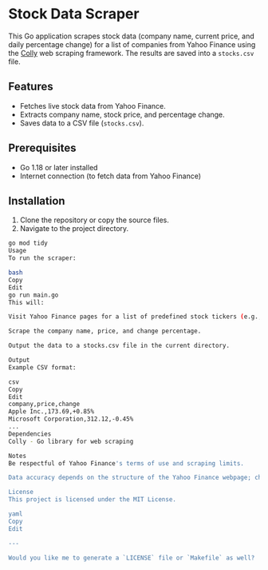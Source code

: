 # Stock Data Scraper

This Go application scrapes stock data (company name, current price, and daily percentage change) for a list of companies from Yahoo Finance using the [Colly](https://github.com/gocolly/colly) web scraping framework. The results are saved into a `stocks.csv` file.

## Features

- Fetches live stock data from Yahoo Finance.
- Extracts company name, stock price, and percentage change.
- Saves data to a CSV file (`stocks.csv`).

## Prerequisites

- Go 1.18 or later installed
- Internet connection (to fetch data from Yahoo Finance)

## Installation

1. Clone the repository or copy the source files.
2. Navigate to the project directory.

```bash
go mod tidy
Usage
To run the scraper:

bash
Copy
Edit
go run main.go
This will:

Visit Yahoo Finance pages for a list of predefined stock tickers (e.g., MSFT, IBM, AAPL).

Scrape the company name, price, and change percentage.

Output the data to a stocks.csv file in the current directory.

Output
Example CSV format:

csv
Copy
Edit
company,price,change
Apple Inc.,173.69,+0.85%
Microsoft Corporation,312.12,-0.45%
...
Dependencies
Colly - Go library for web scraping

Notes
Be respectful of Yahoo Finance's terms of use and scraping limits.

Data accuracy depends on the structure of the Yahoo Finance webpage; changes in the site may break the scraper.

License
This project is licensed under the MIT License.

yaml
Copy
Edit

---

Would you like me to generate a `LICENSE` file or `Makefile` as well?
